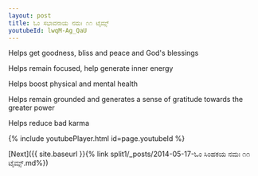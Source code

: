 ```yaml
---
layout: post
title: ಓಂ ಸಭಾವನಾಯ ನಮಃ ೧೧ ಟೈಮ್ಸ್
youtubeId: lwqM-Ag_QaU
---
```

 
 
Helps get goodness, bliss and peace and God's blessings
 
Helps remain focused, help generate inner energy 
 
Helps boost physical and mental health 
 
Helps remain grounded and generates a sense of gratitude towards the greater power 
 
Helps reduce bad karma
 
 
 
 


{% include youtubePlayer.html id=page.youtubeId %}
 
[Next]({{ site.baseurl }}{% link  split1/_posts/2014-05-17-ಓಂ ಸಿಂಹಕಯ ನಮಃ ೧೧ ಟೈಮ್ಸ್.md%})
 
